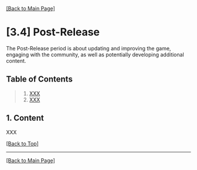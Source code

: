 [[Back to Main Page]](../README.md/#production-guide-for-solo-game-development)

<a name="post-release"></a>
# [3.4] Post-Release

The Post-Release period is about updating and improving the game, engaging with the community, as well as potentially developing additional content.

<a name="toc"></a>
## Table of Contents

> 1. [XXX](#xxx)
> 2. [XXX](#xxx)

<a name="content"></a>
## 1. Content

XXX

[[Back to Top]](#post-release)

---

[[Back to Main Page]](../README.md/#phases)